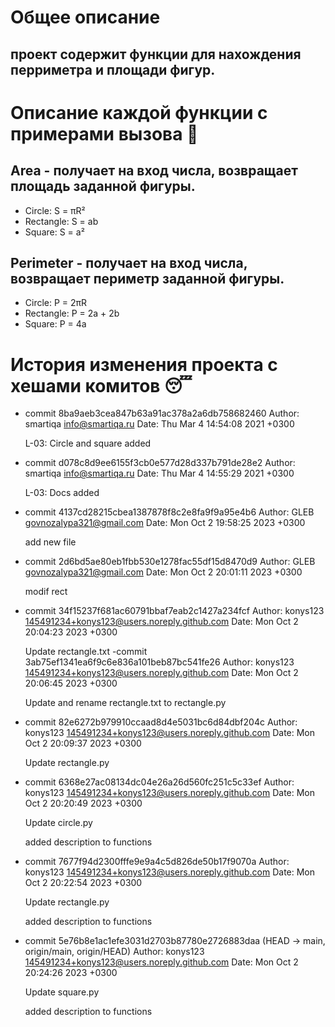 # Общее описание
## проект содержит функции для нахождения перриметра и площади фигур.

# Описание каждой функции с примерами вызова 🤔
## Area - получает на вход числа, возвращает площадь заданной фигуры.
- Circle: S = πR²
- Rectangle: S = ab
- Square: S = a²

## Perimeter - получает на вход числа, возвращает периметр заданной фигуры.
- Circle: P = 2πR
- Rectangle: P = 2a + 2b
- Square: P = 4a

# История изменения проекта с хешами комитов 😴
- commit 8ba9aeb3cea847b63a91ac378a2a6db758682460
Author: smartiqa <info@smartiqa.ru>
Date:   Thu Mar 4 14:54:08 2021 +0300

    L-03: Circle and square added
- commit d078c8d9ee6155f3cb0e577d28d337b791de28e2
Author: smartiqa <info@smartiqa.ru>
Date:   Thu Mar 4 14:55:29 2021 +0300

    L-03: Docs added
- commit 4137cd28215cbea1387878f8c2e8fa9f9a95e4b6
Author: GLEB <govnozalypa321@gmail.com>
Date:   Mon Oct 2 19:58:25 2023 +0300

    add new file
- commit 2d6bd5ae80eb1fbb530e1278fac55df15d8470d9
Author: GLEB <govnozalypa321@gmail.com>
Date:   Mon Oct 2 20:01:11 2023 +0300

    modif rect
- commit 34f15237f681ac60791bbaf7eab2c1427a234fcf
Author: konys123 <145491234+konys123@users.noreply.github.com>
Date:   Mon Oct 2 20:04:23 2023 +0300

    Update rectangle.txt
-commit 3ab75ef1341ea6f9c6e836a101beb87bc541fe26
Author: konys123 <145491234+konys123@users.noreply.github.com>
Date:   Mon Oct 2 20:06:45 2023 +0300

    Update and rename rectangle.txt to rectangle.py
- commit 82e6272b979910ccaad8d4e5031bc6d84dbf204c
Author: konys123 <145491234+konys123@users.noreply.github.com>
Date:   Mon Oct 2 20:09:37 2023 +0300

    Update rectangle.py
- commit 6368e27ac08134dc04e26a26d560fc251c5c33ef
Author: konys123 <145491234+konys123@users.noreply.github.com>
Date:   Mon Oct 2 20:20:49 2023 +0300

    Update circle.py

    added description to functions
- commit 7677f94d2300fffe9e9a4c5d826de50b17f9070a
Author: konys123 <145491234+konys123@users.noreply.github.com>
Date:   Mon Oct 2 20:22:54 2023 +0300

    Update rectangle.py

    added description to functions
- commit 5e76b8e1ac1efe3031d2703b87780e2726883daa (HEAD -> main, origin/main, origin/HEAD)
Author: konys123 <145491234+konys123@users.noreply.github.com>
Date:   Mon Oct 2 20:24:26 2023 +0300

    Update square.py

    added description to functions
